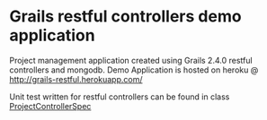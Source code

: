 Grails restful controllers demo application
=============================================

Project management application created using Grails 2.4.0 restful controllers and mongodb. Demo Application is hosted on heroku @ http://grails-restful.herokuapp.com/

Unit test written for restful controllers can be found in class [ProjectControllerSpec](https://github.com/minhajkk/grails-restful/blob/master/test/unit/com/scrum/ProjectControllerSpec.groovy)
